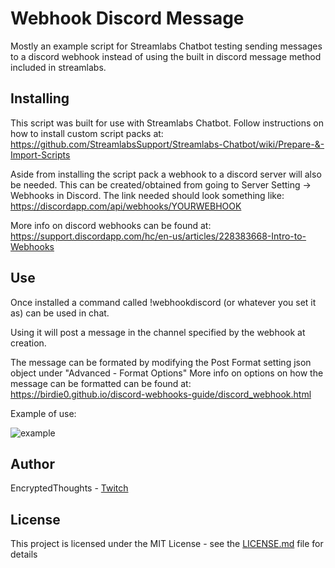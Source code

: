 # Webhook Discord Message

Mostly an example script for Streamlabs Chatbot testing sending messages to a discord webhook instead of using the built in discord message method included in streamlabs.

## Installing

This script was built for use with Streamlabs Chatbot.
Follow instructions on how to install custom script packs at:
https://github.com/StreamlabsSupport/Streamlabs-Chatbot/wiki/Prepare-&-Import-Scripts

Aside from installing the script pack a webhook to a discord server will also be needed.
This can be created/obtained from going to Server Setting -> Webhooks in Discord.
The link needed should look something like: https://discordapp.com/api/webhooks/YOURWEBHOOK

More info on discord webhooks can be found at: 
https://support.discordapp.com/hc/en-us/articles/228383668-Intro-to-Webhooks

## Use

Once installed a command called !webhookdiscord (or whatever you set it as) can be used in chat.

Using it will post a message in the channel specified by the webhook at creation.

The message can be formated by modifying the Post Format setting json object under "Advanced - Format Options"
More info on options on how the message can be formatted can be found at:
https://birdie0.github.io/discord-webhooks-guide/discord_webhook.html

Example of use:

![example](https://user-images.githubusercontent.com/50642352/72402841-fefc2600-3715-11ea-977b-c32c443dace6.png)

## Author

EncryptedThoughts - [Twitch](https://www.twitch.tv/encryptedthoughts)

## License

This project is licensed under the MIT License - see the [LICENSE.md](LICENSE.md) file for details
